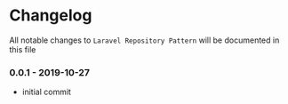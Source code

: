 # Changelog

All notable changes to `Laravel Repository Pattern` will be documented in this file

### 0.0.1 - 2019-10-27
- initial commit
